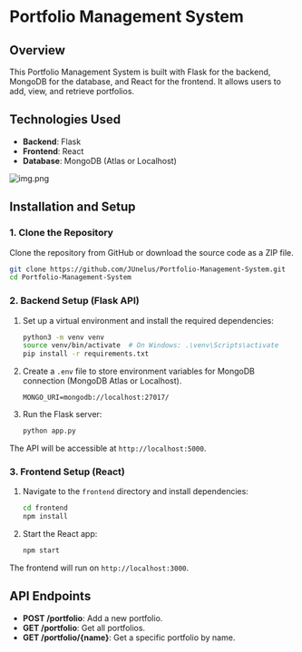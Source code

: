 # Portfolio Management System

## Overview
This Portfolio Management System is built with Flask for the backend, MongoDB for the database, and React for the frontend. It allows users to add, view, and retrieve portfolios.

## Technologies Used
- **Backend**: Flask
- **Frontend**: React
- **Database**: MongoDB (Atlas or Localhost)

![img.png](img.png)

## Installation and Setup

### 1. Clone the Repository
Clone the repository from GitHub or download the source code as a ZIP file.

```bash
git clone https://github.com/JUnelus/Portfolio-Management-System.git
cd Portfolio-Management-System
```

### 2. Backend Setup (Flask API)
1. Set up a virtual environment and install the required dependencies:
    ```bash
    python3 -m venv venv
    source venv/bin/activate  # On Windows: .\venv\Scripts\activate
    pip install -r requirements.txt
    ```

2. Create a `.env` file to store environment variables for MongoDB connection (MongoDB Atlas or Localhost).
    ```env
    MONGO_URI=mongodb://localhost:27017/
    ```

3. Run the Flask server:
    ```bash
    python app.py
    ```

The API will be accessible at `http://localhost:5000`.

### 3. Frontend Setup (React)
1. Navigate to the `frontend` directory and install dependencies:
    ```bash
    cd frontend
    npm install
    ```

2. Start the React app:
    ```bash
    npm start
    ```

The frontend will run on `http://localhost:3000`.

## API Endpoints
- **POST /portfolio**: Add a new portfolio.
- **GET /portfolio**: Get all portfolios.
- **GET /portfolio/{name}**: Get a specific portfolio by name.
